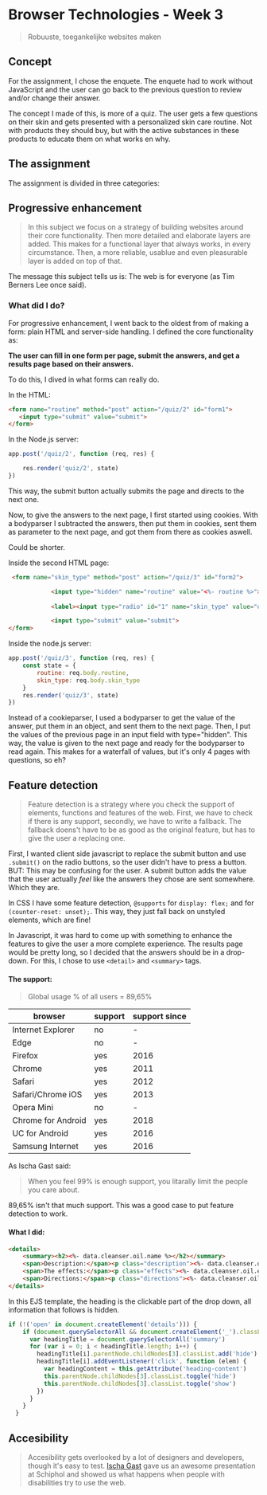 # Browser Technologies - Week 3
> Robuuste, toegankelijke websites maken

## Concept

For the assignment, I chose the enquete. The enquete had to work without JavaScript and the user can go back to the previous question to review and/or change their answer. 

The concept I made of this, is more of a quiz. The user gets a few questions on their skin and gets presented with a personalized skin care routine. Not with products they should buy, but with the active substances in these products to educate them on what works en why.

## The assignment

The assignment is divided in three categories: 


## Progressive enhancement
> In this subject we focus on a strategy of building websites around their core functionality. Then more detailed and elaborate layers are added. This makes for a functional layer that always works, in every circumstance. Then, a more reliable, usablue and even pleasurable layer is added on top of that.

The message this subject tells us is: The web is for everyone (as Tim Berners Lee once said). 

### What did I do?
For progressive enhancement, I went back to the oldest from of making a form: plain HTML and server-side handling. I defined the core functionality as:
 
 __The user can fill in one form per page, submit the answers, and get a results page based on their answers.__

 To do this, I dived in what forms can really do. 

In the HTML: 
 ```HTML
 <form name="routine" method="post" action="/quiz/2" id="form1">
    <input type="submit" value="submit">
 </form>
 ```
In the Node.js server: 
```javascript
app.post('/quiz/2', function (req, res) {

    res.render('quiz/2', state)
})
```

This way, the submit button actually submits the page and directs to the next one. 

Now, to give the answers to the next page, I first started using cookies. With a bodyparser I subtracted the answers, then put them in cookies, sent them as parameter to the next page, and got them from there as cookies aswell. 

Could be shorter.

Inside the second HTML page:
```HTML
 <form name="skin_type" method="post" action="/quiz/3" id="form2">

            <input type="hidden" name="routine" value="<%- routine %>">
            
            <label><input type="radio" id="1" name="skin_type" value="oily" required>Oily</label>

            <input type="submit" value="submit">
</form>
```

Inside the node.js server: 
```javascript
app.post('/quiz/3', function (req, res) {
    const state = {
        routine: req.body.routine,
        skin_type: req.body.skin_type
    }
    res.render('quiz/3', state)
})
```
Instead of a cookieparser, I used a bodyparser to get the value of the answer, put them in an object, and sent them to the next page. Then, I put the values of the previous page in an input field with type="hidden". This way, the value is given to the next page and ready for the bodyparser to read again. This makes for a waterfall of values, but it's only 4 pages with questions, so eh?

## Feature detection
> Feature detection is a strategy where you check the support of elements, functions and features of the web. First, we have to check if there is any support, secondly, we have to write a fallback. The fallback doens't have to be as good as the original feature, but has to give the user a replacing one.

First, I wanted client side javascript to replace the submit button and use ```.submit()``` on the radio buttons, so the user didn't have to press a button. BUT: This may be confusing for the user. A submit button adds the value that the user actually _feel_ like the answers they chose are sent somewhere. Which they are.

In CSS I have some feature detection, `@supports` for `display: flex;` and for `(counter-reset: unset);`. This way, they just fall back on unstyled elements, which are fine!

In Javascript, it was hard to come up with something to enhance the features to give the user a more complete experience. The results page would be pretty long, so I decided that the answers should be in a drop-down. For this, I chose to use `<detail>` and `<summary>` tags.

#### The support:
> Global usage % of all users = 89,65% 

browser | support | support since
-----|-------|--------------
Internet Explorer | no | - 
Edge | no | -
Firefox | yes | 2016
Chrome | yes | 2011
Safari | yes | 2012
Safari/Chrome iOS| yes | 2013
Opera Mini | no | -
Chrome for Android | yes | 2018
UC for Android| yes | 2016
Samsung Internet | yes | 2016

As Ischa Gast said: 
> When you feel 99% is enough support, you litarally limit the people you care about.

89,65% isn't that much support. This was a good case to put feature detection to work.

#### What I did: 

```HTML
<details>
    <summary><h2><%- data.cleanser.oil.name %></h2></summary>
    <span>Description:</span><p class="description"><%- data.cleanser.oil.description %></p>
    <span>The effects:</span><p class="effects"><%- data.cleanser.oil.effects %></p>
    <span>Directions:</span><p class="directions"><%- data.cleanser.oil.directions %></p>
</details>       
```
In this EJS template, the heading is the clickable part of the drop down, all information that follows is hidden. 

```javascript
if (!('open' in document.createElement('details'))) {
    if (document.querySelectorAll && document.createElement('_').classList) {
      var headingTitle = document.querySelectorAll('summary')
      for (var i = 0; i < headingTitle.length; i++) {
        headingTitle[i].parentNode.childNodes[3].classList.add('hide')
        headingTitle[i].addEventListener('click', function (elem) {
          var headingContent = this.getAttribute('heading-content')
          this.parentNode.childNodes[3].classList.toggle('hide')
          this.parentNode.childNodes[3].classList.toggle('show')
        })
      }
    }
  }
```

## Accesibility
> Accesibility gets overlooked by a lot of designers and developers, though it's easy to test. [Ischa Gast](https://ischagast.nl/) gave us an awesome presentation at Schiphol and showed us what happens when people with disabilities try to use the web.